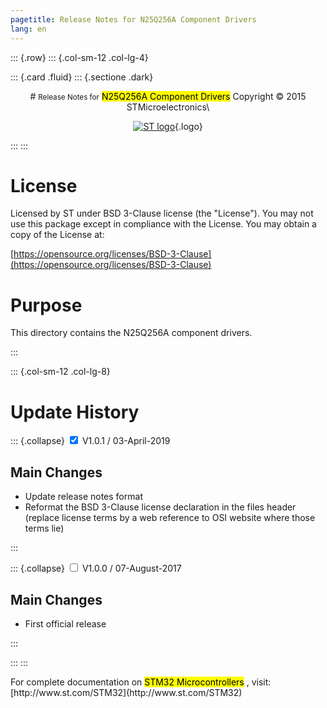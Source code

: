 ```yaml
---
pagetitle: Release Notes for N25Q256A Component Drivers
lang: en
---
```


::: {.row}
::: {.col-sm-12 .col-lg-4}

::: {.card .fluid}
::: {.sectione .dark}
<center>
# <small>Release Notes for</small> <mark>N25Q256A Component Drivers</mark>
Copyright &copy; 2015 STMicroelectronics\
    
[![ST logo](../../../../_htmresc/st_logo.png)](https://www.st.com){.logo}
</center>
:::
:::

# License

Licensed by ST under BSD 3-Clause license (the \"License\"). You may
not use this package except in compliance with the License. You may
obtain a copy of the License at:

[https://opensource.org/licenses/BSD-3-Clause](https://opensource.org/licenses/BSD-3-Clause)

# Purpose

This directory contains the N25Q256A component drivers.

:::

::: {.col-sm-12 .col-lg-8}
# Update History

::: {.collapse}
<input type="checkbox" id="collapse-section22" checked aria-hidden="true">
<label for="collapse-section22" aria-hidden="true">V1.0.1 / 03-April-2019</label>
<div>			

## Main Changes

- Update release notes format
- Reformat the BSD 3-Clause license declaration in the files header (replace license terms by a web reference to OSI website where those terms lie)

</div>
:::

::: {.collapse}
<input type="checkbox" id="collapse-section19" aria-hidden="true">
<label for="collapse-section19" aria-hidden="true">V1.0.0 / 07-August-2017</label>
<div>			

## Main Changes

- First official release


</div>
:::

:::
:::

<footer class="sticky">
For complete documentation on <mark>STM32 Microcontrollers</mark> ,
visit: [http://www.st.com/STM32](http://www.st.com/STM32)
</footer>

